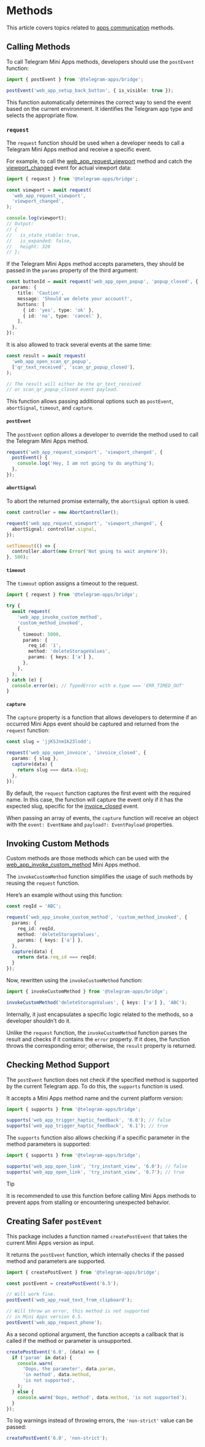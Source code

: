 # Methods

This article covers topics related to [apps communication](../../platform/apps-communication.md)
methods.

## Calling Methods

To call Telegram Mini Apps methods, developers should use the `postEvent` function:

```typescript
import { postEvent } from '@telegram-apps/bridge';

postEvent('web_app_setup_back_button', { is_visible: true });
```

This function automatically determines the correct way to send the event based on the current
environment. It identifies the Telegram app type and selects the appropriate flow.

### `request`

The `request` function should be used when a developer needs to call a Telegram Mini Apps method and
receive a specific event.

For example, to call
the [web_app_request_viewport](../../platform/methods.md#web-app-request-viewport) method and catch
the [viewport_changed](../../platform/events.md#viewport-changed) event for actual viewport data:

```typescript
import { request } from '@telegram-apps/bridge';

const viewport = await request(
  'web_app_request_viewport',
  'viewport_changed',
);

console.log(viewport);
// Output:
// {
//   is_state_stable: true,
//   is_expanded: false,
//   height: 320
// };
```

If the Telegram Mini Apps method accepts parameters, they should be passed in the `params` property
of the third argument:

```typescript
const buttonId = await request('web_app_open_popup', 'popup_closed', {
  params: {
    title: 'Caution',
    message: 'Should we delete your account?',
    buttons: [
      { id: 'yes', type: 'ok' },
      { id: 'no', type: 'cancel' },
    ],
  },
});
```

It is also allowed to track several events at the same time:

```typescript
const result = await request(
  'web_app_open_scan_qr_popup',
  ['qr_text_received', 'scan_qr_popup_closed'],
);

// The result will either be the qr_text_received 
// or scan_qr_popup_closed event payload.
```

This function allows passing additional options such as `postEvent`, `abortSignal`, `timeout`,
and `capture`.

#### `postEvent`

The `postEvent` option allows a developer to override the method used to call the Telegram Mini Apps
method.

```typescript
request('web_app_request_viewport', 'viewport_changed', {
  postEvent() {
    console.log('Hey, I am not going to do anything');
  },
});
```

#### `abortSignal`

To abort the returned promise externally, the `abortSignal` option is used.

```ts
const controller = new AbortController();

request('web_app_request_viewport', 'viewport_changed', {
  abortSignal: controller.signal,
});

setTimeout(() => {
  controller.abort(new Error('Not going to wait anymore'));
}, 500);
```

#### `timeout`

The `timeout` option assigns a timeout to the request.

```typescript
import { request } from '@telegram-apps/bridge';

try {
  await request(
    'web_app_invoke_custom_method',
    'custom_method_invoked',
    {
      timeout: 5000,
      params: {
        req_id: '1',
        method: 'deleteStorageValues',
        params: { keys: ['a'] },
      },
    },
  );
} catch (e) {
  console.error(e); // TypedError with e.type === 'ERR_TIMED_OUT'
}
```

#### `capture`

The `capture` property is a function that allows developers to determine if an occurred Mini Apps
event should be captured and returned from the `request` function:

```typescript
const slug = 'jjKSJnm1k23lodd';

request('web_app_open_invoice', 'invoice_closed', {
  params: { slug },
  capture(data) {
    return slug === data.slug;
  },
});
```

By default, the `request` function captures the first event with the required name. In this case,
the function will capture the event only if it has the expected slug, specific for the
[invoice_closed](../../platform/events.md#invoice-closed) event.

When passing an array of events, the `capture` function will receive an object with
the `event: EventName` and `payload?: EventPayload` properties.

## Invoking Custom Methods

Custom methods are those methods which can be used with
the [web_app_invoke_custom_method](../../platform/methods.md#web-app-invoke-custom-method) Mini Apps
method.

The `invokeCustomMethod` function simplifies the usage of such methods by reusing the `request`
function.

Here’s an example without using this function:

```typescript
const reqId = 'ABC';

request('web_app_invoke_custom_method', 'custom_method_invoked', {
  params: {
    req_id: reqId,
    method: 'deleteStorageValues',
    params: { keys: ['a'] },
  },
  capture(data) {
    return data.req_id === reqId;
  }
});
```

Now, rewritten using the `invokeCustomMethod` function:

```typescript
import { invokeCustomMethod } from '@telegram-apps/bridge';

invokeCustomMethod('deleteStorageValues', { keys: ['a'] }, 'ABC');
```

Internally, it just encapsulates a specific logic related to the methods, so a developer shouldn't
do it.

Unlike the `request` function, the `invokeCustomMethod` function parses the result and checks if it
contains the `error` property. If it does, the function throws the corresponding error; otherwise,
the `result` property is returned.

## Checking Method Support

The `postEvent` function does not check if the specified method is supported by the current Telegram
app. To do this, the `supports` function is used.

It accepts a Mini Apps method name and the current platform version:

```typescript
import { supports } from '@telegram-apps/bridge';

supports('web_app_trigger_haptic_feedback', '6.0'); // false
supports('web_app_trigger_haptic_feedback', '6.1'); // true
```

The `supports` function also allows checking if a specific parameter in the method parameters is
supported:

```typescript
import { supports } from '@telegram-apps/bridge';

supports('web_app_open_link', 'try_instant_view', '6.0'); // false
supports('web_app_open_link', 'try_instant_view', '6.7'); // true
```

> [!TIP]
> It is recommended to use this function before calling Mini Apps methods to prevent apps from
> stalling or encountering unexpected behavior.

## Creating Safer `postEvent`

This package includes a function named `createPostEvent` that takes the current Mini Apps version as
input.

It returns the `postEvent` function, which internally checks if the passed method and
parameters are supported.

```typescript
import { createPostEvent } from '@telegram-apps/bridge';

const postEvent = createPostEvent('6.5');

// Will work fine.
postEvent('web_app_read_text_from_clipboard');

// Will throw an error, this method is not supported 
// in Mini Apps version 6.5.
postEvent('web_app_request_phone');
```

As a second optional argument, the function accepts a callback that is called if the method or
parameter is unsupported.

```ts
createPostEvent('6.0', (data) => {
  if ('param' in data) {
    console.warn(
      'Oops, the parameter', data.param,
      'in method', data.method,
      'is not supported',
    );
  } else {
    console.warn('Oops, method', data.method, 'is not supported');
  }
});
```

To log warnings instead of throwing errors, the `'non-strict'` value can be passed:

```ts
createPostEvent('6.0', 'non-strict');
```